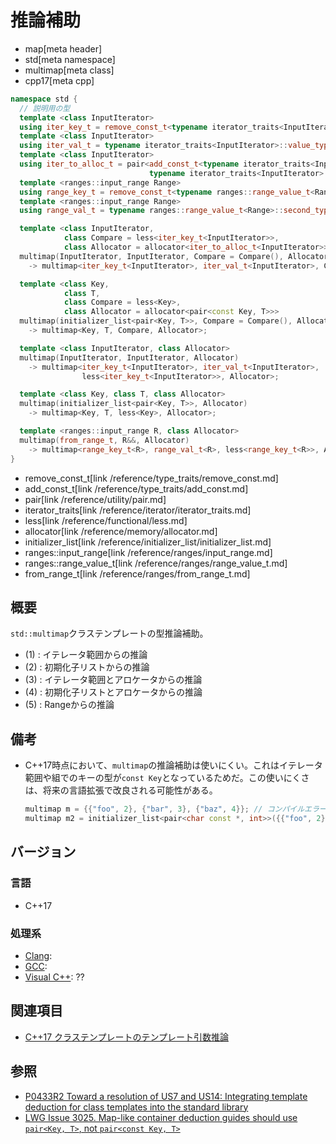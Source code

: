 # 推論補助
* map[meta header]
* std[meta namespace]
* multimap[meta class]
* cpp17[meta cpp]

```cpp
namespace std {
  // 説明用の型
  template <class InputIterator>
  using iter_key_t = remove_const_t<typename iterator_traits<InputIterator>::value_type::first_type>;
  template <class InputIterator>
  using iter_val_t = typename iterator_traits<InputIterator>::value_type::second_type;
  template <class InputIterator>
  using iter_to_alloc_t = pair<add_const_t<typename iterator_traits<InputIterator>::value_type::first_type>,
                               typename iterator_traits<InputIterator>::value_type::second_type>;
  template <ranges::input_range Range>
  using range_key_t = remove_const_t<typename ranges::range_value_t<Range>::first_type>;
  template <ranges::input_range Range>
  using range_val_t = typename ranges::range_value_t<Range>::second_type;

  template <class InputIterator,
            class Compare = less<iter_key_t<InputIterator>>,
            class Allocator = allocator<iter_to_alloc_t<InputIterator>>>
  multimap(InputIterator, InputIterator, Compare = Compare(), Allocator = Allocator())
    -> multimap<iter_key_t<InputIterator>, iter_val_t<InputIterator>, Compare, Allocator>; // (1)

  template <class Key,
            class T,
            class Compare = less<Key>,
            class Allocator = allocator<pair<const Key, T>>>
  multimap(initializer_list<pair<Key, T>>, Compare = Compare(), Allocator = Allocator())
    -> multimap<Key, T, Compare, Allocator>;                                               // (2)

  template <class InputIterator, class Allocator>
  multimap(InputIterator, InputIterator, Allocator)
    -> multimap<iter_key_t<InputIterator>, iter_val_t<InputIterator>,
                less<iter_key_t<InputIterator>>, Allocator>;                               // (3)

  template <class Key, class T, class Allocator>
  multimap(initializer_list<pair<Key, T>>, Allocator)
    -> multimap<Key, T, less<Key>, Allocator>;                                             // (4)

  template <ranges::input_range R, class Allocator>
  multimap(from_range_t, R&&, Allocator)
    -> multimap<range_key_t<R>, range_val_t<R>, less<range_key_t<R>>, Allocator>;          // (5) C++23から
}
```
* remove_const_t[link /reference/type_traits/remove_const.md]
* add_const_t[link /reference/type_traits/add_const.md]
* pair[link /reference/utility/pair.md]
* iterator_traits[link /reference/iterator/iterator_traits.md]
* less[link /reference/functional/less.md]
* allocator[link /reference/memory/allocator.md]
* initializer_list[link /reference/initializer_list/initializer_list.md]
* ranges::input_range[link /reference/ranges/input_range.md]
* ranges::range_value_t[link /reference/ranges/range_value_t.md]
* from_range_t[link /reference/ranges/from_range_t.md]

## 概要
`std::multimap`クラステンプレートの型推論補助。

- (1) : イテレータ範囲からの推論
- (2) : 初期化子リストからの推論
- (3) : イテレータ範囲とアロケータからの推論
- (4) : 初期化子リストとアロケータからの推論
- (5) : Rangeからの推論


## 備考
- C++17時点において、`multimap`の推論補助は使いにくい。これはイテレータ範囲や組でのキーの型が`const Key`となっているためだ。この使いにくさは、将来の言語拡張で改良される可能性がある。
    ```cpp
    multimap m = {{"foo", 2}, {"bar", 3}, {"baz", 4}}; // コンパイルエラー！ 初期化子リストからconst Keyを導出できない
    multimap m2 = initializer_list<pair<char const *, int>>({{"foo", 2}, {"bar", 3}, {"baz", 4}}); // OK
    ```


## バージョン
### 言語
- C++17

### 処理系
- [Clang](/implementation.md#clang):
- [GCC](/implementation.md#gcc):
- [Visual C++](/implementation.md#visual_cpp): ??


## 関連項目
- [C++17 クラステンプレートのテンプレート引数推論](/lang/cpp17/type_deduction_for_class_templates.md)


## 参照
- [P0433R2 Toward a resolution of US7 and US14: Integrating template deduction for class templates into the standard library](http://www.open-std.org/jtc1/sc22/wg21/docs/papers/2017/p0433r2.html)
- [LWG Issue 3025. Map-like container deduction guides should use `pair<Key, T>`, not `pair<const Key, T>`](https://wg21.cmeerw.net/lwg/issue3025)
